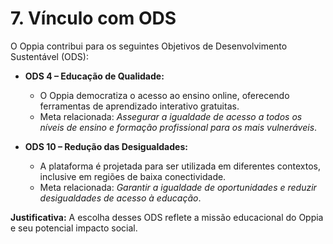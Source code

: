 # 7. Vínculo com ODS
O Oppia contribui para os seguintes Objetivos de Desenvolvimento Sustentável (ODS):  

- **ODS 4 – Educação de Qualidade:**  
  - O Oppia democratiza o acesso ao ensino online, oferecendo ferramentas de aprendizado interativo gratuitas.  
  - Meta relacionada: *Assegurar a igualdade de acesso a todos os níveis de ensino e formação profissional para os mais vulneráveis*.  

- **ODS 10 – Redução das Desigualdades:**  
  - A plataforma é projetada para ser utilizada em diferentes contextos, inclusive em regiões de baixa conectividade.  
  - Meta relacionada: *Garantir a igualdade de oportunidades e reduzir desigualdades de acesso à educação*.  

**Justificativa:** A escolha desses ODS reflete a missão educacional do Oppia e seu potencial impacto social.
